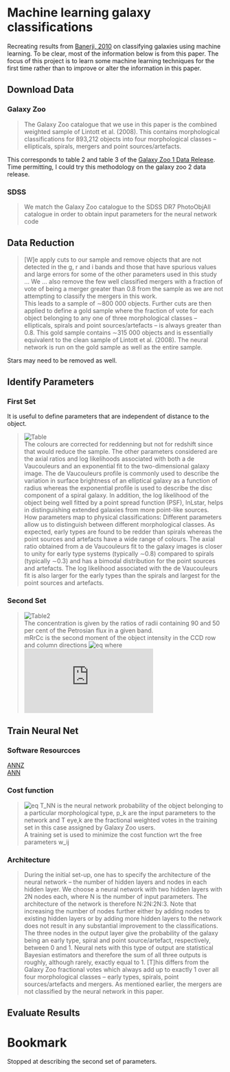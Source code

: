 # Machine learning galaxy classifications
Recreating results from [Banerji, 2010](https://academic.oup.com/mnras/article/406/1/342/1073212) on classifying galaxies using machine learning. To be clear, most of the information below is from this paper. The focus of this project is to learn some machine learning techniques for the first time rather than to improve or alter the information in this paper.
## Download Data
### Galaxy Zoo
> The Galaxy Zoo catalogue that we use in this paper is the combined weighted sample of Lintott et al. (2008). This contains morphological classifications for 893,212 objects into four morphological classes – ellipticals, spirals, mergers and point sources/artefacts.  
  
This corresponds to table 2 and table 3 of the [Galaxy Zoo 1 Data Release](https://data.galaxyzoo.org/).  
Time permitting, I could try this methodology on the galaxy zoo 2 data release. 
### SDSS
> We match the Galaxy Zoo catalogue to the SDSS DR7 PhotoObjAll catalogue in order to obtain input parameters for the neural
network code 
## Data Reduction
>[W]e apply cuts to our sample and remove objects that are not detected in the g, r and i bands and those that have spurious values and large errors for some of the other parameters used in this study ... We ... also remove the few well classified mergers with a fraction of vote of being a merger greater than 0.8 from the sample as we are not attempting to classify the mergers in this work.  
> This leads to a sample of ∼800 000 objects. Further cuts are then applied to define a gold sample where the fraction of vote for each object belonging to any one of three morphological classes – ellipticals, spirals and point sources/artefacts – is always greater than 0.8. This gold sample contains ∼315 000 objects and is essentially equivalent to the clean sample of Lintott et al. (2008). The neural network is run on the gold sample as well as the entire sample.  

Stars may need to be removed as well. 
## Identify Parameters
### First Set
It is useful to define parameters that are independent of distance to the object. 
> ![Table](https://i.imgur.com/IV8KSlD.png)  
The colours are corrected for reddenning but not for redshift since that would reduce the sample. 
> The other parameters considered are the axial ratios and log likelihoods associated with both a de Vaucouleurs and an exponential fit to the two-dimensional galaxy image. The de Vaucouleurs profile is commonly used to describe the variation in surface brightness of an elliptical galaxy as a function of radius whereas the exponential profile is used to describe the disc component of a spiral galaxy. In addition, the log likelihood of the object being well fitted by a point spread function (PSF), lnLstar, helps in distinguishing extended galaxies from more point-like sources.
How parameters map to physical classifications:
> Different parameters allow us to distinguish between different morphological classes. As expected, early types are found to be redder than spirals whereas the point sources and artefacts have a wide range of colours. The axial ratio obtained from a de Vaucouleurs fit to the galaxy images is closer to unity for early type systems (typically ∼0.8) compared to spirals (typically ∼0.3) and has a bimodal distribution for the point sources and artefacts. The log likelihood associated with the de Vaucouleurs fit is also larger for the early types than the spirals and largest for the point sources and artefacts.
### Second Set
> ![Table2](https://i.imgur.com/PpDJenG.png)  
   The concentration is given by the ratios of radii containing 90 and 50 per cent of the Petrosian flux in a given band.  
   mRrCc is the second moment of the object intensity in the CCD row and column directions ![eq](https://latex.codecogs.com/gif.latex?\inline&space;mRrCc&space;=&space;\langle&space;y^2\rangle&space;&plus;&space;\langle&space;x^2\rangle) where ![eq](https://latex.codecogs.com/gif.latex?%5Cinline%20%5Clangle%20y%5E2%5Crangle%20%3D%20%5Cfrac%7B%5Csum%20I%28y%2Cx%29w%28y%2Cx%29y%5E2%7D%7B%5Csum%20I%28y%2Cx%29w%28y%2Cx%29%29%7D)
## Train Neural Net 
### Software Resourcces
[ANNZ](https://arxiv.org/abs/astro-ph/0311058)  
[ANN](https://arxiv.org/abs/astro-ph/9503001)
### Cost function
> ![eq](https://latex.codecogs.com/gif.latex?\inline&space;E=\sum_k(T_{NN}(w_{ij},p_k)-T_{eye,k})^2)  
> T_NN is the neural network probability of the object belonging to a particular morphological type, p_k are the input parameters to the network and T eye,k are the fractional weighted votes in the training set in this case assigned by Galaxy Zoo users.  
> A training set is used to minimize the cost function wrt the free parameters w_ij
### Architecture 
> During the initial set-up, one has to specify the architecture of the neural network – the number of hidden layers and nodes in each hidden layer. We choose a neural network with two hidden layers with 2N nodes each, where N is the number of input parameters. The architecture of the network is therefore N:2N:2N:3. Note that increasing the number of nodes further either by adding nodes to existing hidden layers or by adding more hidden layers to the network does not result in any substantial improvement to the classifications.  
> The three nodes in the output layer give the probability of the galaxy being an early type, spiral and point source/artefact, respectively, between 0 and 1. Neural nets with this type of output are statistical Bayesian estimators and therefore the sum of all three outputs is roughly, although rarely, exactly equal to 1. 
> [T]his differs from the Galaxy Zoo fractional votes which always add up to exactly 1 over all four morphological classes – early types, spirals, point sources/artefacts and mergers. As mentioned earlier, the mergers are not classified by the neural network in this paper.
## Evaluate Results
# Bookmark
Stopped at describing the second set of parameters. 
